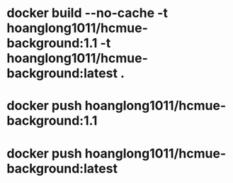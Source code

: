 # docker build --no-cache -t hoanglong1011/hcmue-background:1.1 -t hoanglong1011/hcmue-background:latest .

# docker push hoanglong1011/hcmue-background:1.1

# docker push hoanglong1011/hcmue-background:latest